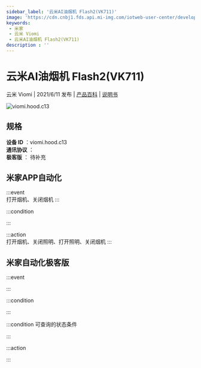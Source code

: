 ```yaml
---
sidebar_label: '云米AI油烟机 Flash2(VK711)'
image: 'https://cdn.cnbj1.fds.api.mi-img.com/iotweb-user-center/developer_1679048996783IfpJIFom.png?GalaxyAccessKeyId=AKVGLQWBOVIRQ3XLEW&Expires=9223372036854775807&Signature=1QY2Vrru9Pwa1a6lduWJQjLtZi0='
keywords: 
 - 米家
 - 云米 Viomi
 - 云米AI油烟机 Flash2(VK711)
description : ''
---
```

# 云米AI油烟机 Flash2(VK711)

云米 Viomi | 2021/6/11 发布 | [产品百科](https://home.mi.com/webapp/content/baike/product/index.html?model=viomi.hood.c13/) | [说明书](https://home.mi.com/views/introduction.html?model=viomi.hood.c13&region=cn)

![viomi.hood.c13](https://cdn.cnbj1.fds.api.mi-img.com/iotweb-user-center/developer_1679048996783IfpJIFom.png?GalaxyAccessKeyId=AKVGLQWBOVIRQ3XLEW&Expires=9223372036854775807&Signature=1QY2Vrru9Pwa1a6lduWJQjLtZi0=)

## 规格  
> 
**设备 ID** ：viomi.hood.c13  
**通讯协议** ：  
**极客版**  ： 待补充 


## 米家APP自动化  

:::event  
打开烟机、关闭烟机
:::

:::condition  

:::

:::action   
打开烟机、关闭照明、打开照明、关闭烟机
:::

## 米家自动化极客版  

:::event  

:::

:::condition  

:::

:::condition 可查询的状态条件  

:::

:::action  

:::

        
